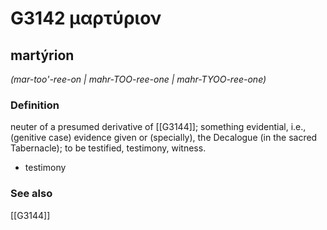 # G3142 μαρτύριον

## martýrion

_(mar-too'-ree-on | mahr-TOO-ree-one | mahr-TYOO-ree-one)_

### Definition

neuter of a presumed derivative of [[G3144]]; something evidential, i.e., (genitive case) evidence given or (specially), the Decalogue (in the sacred Tabernacle); to be testified, testimony, witness.

- testimony

### See also

[[G3144]]

